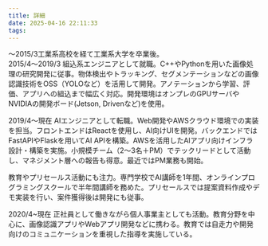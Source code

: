 ```yaml
---
title: 詳細
date: 2025-04-16 22:11:33
tags:
---
```


～2015/3工業系高校を経て工業系大学を卒業後。  
2015/4～2019/3 組込系エンジニアとして就職。C++やPythonを用いた画像処理の研究開発に従事。物体検出やトラッキング、セグメンテーションなどの画像認識技術をOSS（YOLOなど）を活用して開発。アノテーションから学習、評価、アプリへの組込まで幅広く対応。開発環境はオンプレのGPUサーバやNVIDIAの開発ボード(Jetson, Drivenなど)を使用。

2019/4～現在 AIエンジニアとして転職。Web開発やAWSクラウド環境での実装を担当。フロントエンドはReactを使用し、AI向けUIを開発。バックエンドではFastAPIやFlaskを用いてAI APIを構築。AWSを活用したAIアプリ向けインフラ設計・構築を実施。小規模チーム（2～3名＋PM）でテックリードとして活動し、マネジメント層への報告も得意。最近ではPM業務も開始。

教育やプリセールス活動にも注力。専門学校でAI講師を1年間、オンラインプログラミングスクールで半年間講師を務めた。プリセールスでは提案資料作成やデモ実装を行い、案件獲得後は開発にも従事。

2020/4~現在 正社員として働きながら個人事業主としても活動。教育分野を中心に、画像認識アプリやWebアプリ開発などに携わる。教育では自走力や開発向けのコミュニケーションを重視した指導を実施している。